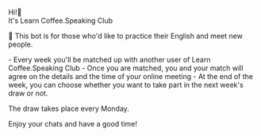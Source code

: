 Hi\!👋  
It's Learn Coffee\.Speaking Club

🤖 This bot is for those who'd like to practice their English and meet new people\.  

\- Every week you\'ll be matched up with another user of Learn Coffee\.Speaking Club
\- Once you are matched, you and your match will agree on the details and the time of your online meeting
\- At the end of the week, you can choose whether you want to take part in the next week's draw or not\. 

The draw takes place every Monday\.

Enjoy your chats and have a good time\!